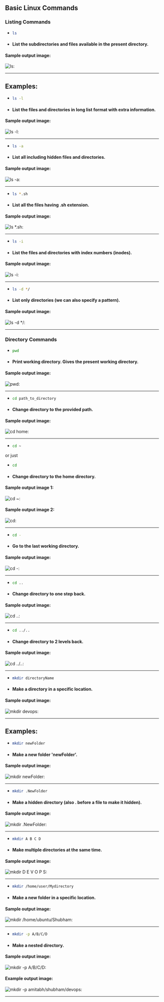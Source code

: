 ## Basic Linux Commands

### Listing Commands

- ```bash
  ls 
  ``` 

- #### List the subdirectories and files available in the present directory.

#### Sample output image: 

![ls:](./images/Screenshot%202024-10-10%20175519.png)

---


## Examples:

- ```bash
  ls -l
  ``` 

- #### List the files and directories in long list format with extra information.

#### Sample output image: 

![ls -l:](./images/Screenshot%202024-10-10%20175531.png)

---


- ```bash
  ls -a
  ``` 

- #### List all including hidden files and directories.

#### Sample output image: 

![ls -a:](./images/Screenshot%202024-10-10%20175558.png)

---


- ```bash
  ls *.sh
  ``` 

- #### List all the files having .sh extension.

#### Sample output image: 

![ls *.sh:](./images/Screenshot%202024-10-10%20175830.png)

---


- ```bash
  ls -i
  ``` 

- #### List the files and directories with index numbers (inodes).

#### Sample output image: 

![ls -i:](./images/Screenshot%202024-10-10%20175853.png)

---


- ```bash
  ls -d */
  ``` 

- #### List only directories (we can also specify a pattern).

#### Sample output image: 

![ls -d */:](./images/Screenshot%202024-10-10%20175920.png)

---


### Directory Commands

- ```bash
  pwd
  ``` 

- #### Print working directory. Gives the present working directory.

#### Sample output image: 

![pwd:](./images/Screenshot%202024-10-10%20175934.png)

---


- ```bash
  cd path_to_directory
  ``` 

- #### Change directory to the provided path.

#### Sample output image: 

![cd home:](./images/Screenshot%202024-10-10%20180007.png)

---


- ```bash
  cd ~
  ``` 
or just 

- ```bash
  cd
  ``` 

- #### Change directory to the home directory.

#### Sample output image 1: 

![cd ~:](./images/Screenshot%202024-10-10%20180104.png)

#### Sample output image 2: 

![cd:](./images/Screenshot%202024-10-10%20180120.png)

---


- ```bash
  cd -
  ``` 

- #### Go to the last working directory.

#### Sample output image: 

![cd -:](./images/Screenshot%202024-10-10%20180145.png)

---


- ```bash
  cd ..
  ``` 

- #### Change directory to one step back.

#### Sample output image: 

![cd ..:](./images/Screenshot%202024-10-10%20180259.png)

---


- ```bash
  cd ../..
  ``` 

- #### Change directory to 2 levels back.

#### Sample output image: 

![cd ../..:](./images/Screenshot%202024-10-10%20180356.png)

---


- ```bash
  mkdir directoryName
  ``` 

- #### Make a directory in a specific location.

#### Sample output image: 

![mkdir devops:](./images/Screenshot%202024-10-10%20180434.png)

---


## Examples:

- ```bash
  mkdir newFolder
  ``` 

- #### Make a new folder 'newFolder'.

#### Sample output image: 

![mkdir newFolder:](./images/Screenshot%202024-10-10%20180513.png)

---


- ```bash
  mkdir .NewFolder
  ``` 

- #### Make a hidden directory (also . before a file to make it hidden).

#### Sample output image: 

![mkdir .NewFolder:](./images/Screenshot%202024-10-10%20180544.png)

---


- ```bash
  mkdir A B C D
  ``` 

- #### Make multiple directories at the same time.

#### Sample output image: 

![mkdir D E V O P S:](./images/Screenshot%202024-10-10%20180615.png)

---


- ```bash
  mkdir /home/user/Mydirectory
  ``` 

- #### Make a new folder in a specific location.

#### Sample output image: 

![mkdir /home/ubuntu/Shubham:](./images/Screenshot%202024-10-10%20181323.png)

---


- ```bash
  mkdir -p A/B/C/D
  ``` 

- #### Make a nested directory.

#### Sample output image: 

![mkdir -p A/B/C/D:](./images/Screenshot%202024-10-10%20181434.png)

#### Example output image: 

![mkdir -p amitabh/shubham/devops:](./images/Screenshot%202024-10-10%20181655.png)

---
